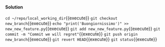 #### Solution

`cd ~/repo/local_working_dir`{{execute}}
`git checkout new_branch`{{execute}}
`echo "print('Buongiornissimo')" >> new_new_feature.py`{{execute}}
`git add new_new_feature.py`{{execute}}
`git commit -m "Commit we will regret"`{{execute}}
`git push origin new_branch`{{execute}}
`git revert HEAD`{{execute}}
`git status`{{execute}}
